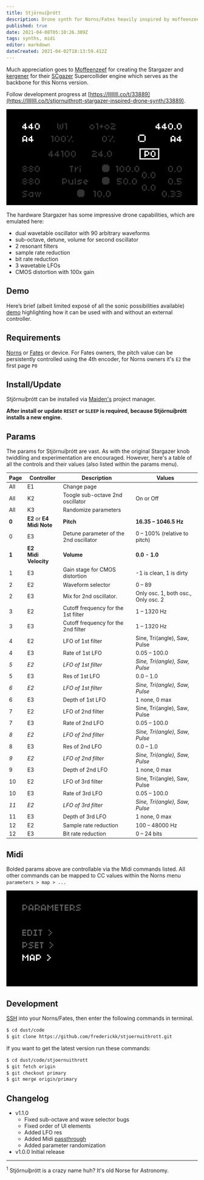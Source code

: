 ```yaml
---
title: Stjörnuíþrótt
description: Drone synth for Norns/Fates heavily inspired by moffeenzeef Stargazer. 
published: true
date: 2021-04-08T05:10:26.309Z
tags: synths, midi
editor: markdown
dateCreated: 2021-04-02T18:13:59.412Z
---
```


Much appreciation goes to [Moffeenzeef](https://www.moffenzeefmodular.com/) for creating the Stargazer and [kergener](https://sccode.org/kergener) for their [SCgazer](https://sccode.org/1-5db) Supercollider engine which serves as the backbone for this Norns version.

Follow development progress at [https://llllllll.co/t/33889](https://llllllll.co/t/stjornuithrott-stargazer-inspired-drone-synth/33889).

![Stjörnuíþrótt UI](https://github.com/frederickk/stjoernuithrott/raw/primary/.assets/stjoernuithrott.gif)

The hardware Stargazer has some impressive drone capabilities, which are emulated here:

- dual wavetable oscillator with 90 arbitrary waveforms
- sub-octave, detune, volume for second oscillator 
- 2 resonant filters
- sample rate reduction
- bit rate reduction
- 3 wavetable LFOs
- CMOS distortion with 100x gain 


## Demo

Here’s brief (albeit limited exposé of all the sonic possibilities available) [demo](https://www.youtube.com/watch?v=iaO3x2EGuU0) highlighting how it can be used with and without an external controller.


## Requirements

[Norns](https://monome.org/norns) or [Fates](https://llllllll.co/t/fates-a-diy-norns-dac-board-for-raspberry-pi/22999) or device. For Fates owners, the pitch value can be persistently controlled using the 4th encoder, for Norns owners it's `E2` the first page `P0`


## Install/Update

Stjörnuíþrótt can be installed via [Maiden's](https://norns.local/maiden) project manager.

**After install or update `RESET` or `SLEEP` is required, because Stjörnuíþrótt installs a new engine.**


## Params

The params for Stjörnuíþrótt are vast. As with the original Stargazer knob twiddling and experimentation are encouraged. However, here's a table of all the controls and their values (also listed within the params menu).

| Page    | Controller                    | Description                               | Values                         |
| ------- | ----------------------------- | ----------------------------------------- | ------------------------------ |
| All     | E1                            | Change page                               |                                | 
| All     | K2                            | Toogle sub-octave 2nd oscillator          | On or Off                      |
| All     | K3                            | Randomize parameters                      |                                |
| **0**   | **E2** or **E4**<br />**Midi Note**     | **Pitch**                       | **16.35 – 1046.5 Hz**          |
| 0       | E3                            | Detune parameter of the 2nd oscillator    | 0 – 100% (relative to pitch)   |
| **1**   | **E2**<br />**Midi Velocity** | **Volume**                                | **0.0 - 1.0**                  |
| 1       | E3                            | Gain stage for CMOS distortion            | -1 is clean, 1 is dirty        |
| 2       | E2                            | Waveform selector                         | 0 – 89                         |
| 2       | E3                            | Mix for 2nd oscillator.                   | Only osc. 1, both osc., Only osc. 2 |
| 3       | E2                            | Cutoff frequency for the 1st filter       | 1 – 1320 Hz                    |
| 3       | E3                            | Cutoff frequency for the 2nd filter       | 1 – 1320 Hz                    |
| 4       | E2                            | LFO of 1st filter                         | Sine, Tri(angle), Saw, Pulse   |
| 4       | E3                            | Rate of 1st LFO                           | 0.05 – 100.0                   |
| *5*     | *E2*                          | *LFO of 1st filter*                       | *Sine, Tri(angle), Saw, Pulse* |
| 5       | E3                            | Res of 1st LFO                            | 0.0 – 1.0                      |
| *6*     | *E2*                          | *LFO of 1st filter*                       | *Sine, Tri(angle), Saw, Pulse* |
| 6       | E3                            | Depth of 1st LFO                          | 1 none, 0 max                  | 
| 7       | E2                            | LFO of 2nd filter                         | Sine, Tri(angle), Saw, Pulse   |
| 7       | E3                            | Rate of 2nd LFO                           | 0.05 – 100.0                   |
| *8*     | *E2*                          | *LFO of 2nd filter*                       | *Sine, Tri(angle), Saw, Pulse* |
| 8       | E3                            | Res of 2nd LFO                            | 0.0 – 1.0                      |
| *9*     | *E2*                          | *LFO of 2nd filter*                       | *Sine, Tri(angle), Saw, Pulse* |
| 9       | E3                            | Depth of 2nd LFO                          | 1 none, 0 max                  | 
| 10      | E2                            | LFO of 3rd filter                         | Sine, Tri(angle), Saw, Pulse   |
| 10      | E3                            | Rate of 3rd LFO                           | 0.05 – 100.0                   |
| *11*    | *E2*                          | *LFO of 3rd filter*                       | *Sine, Tri(angle), Saw, Pulse* |
| 11      | E3                            | Depth of 3rd LFO                          | 1 none, 0 max                  |
| 12      | E2                            | Sample rate reduction                     | 100 – 48000 Hz                 |
| 12      | E3                            | Bit rate reduction                        | 0 – 24 bits                    |


## Midi

Bolded params above are controllable via the Midi commands listed. All other commands can be mapped to CC values within the Norns menu `parameters > map > ...`

![Stjörnuíþrótt UI](https://github.com/frederickk/stjoernuithrott/raw/primary/.assets/stjoernuithrott_midi-map.gif)


## Development

[SSH](https://monome.org/docs/norns/maiden/#ssh) into your Norns/Fates, then enter the following commands in terminal.

```bash
$ cd dust/code
$ git clone https://github.com/frederickk/stjoernuithrott.git
```

If you want to get the latest version run these commands:

```bash
$ cd dust/code/stjoernuithrott
$ git fetch origin
$ git checkout primary
$ git merge origin/primary
```


## Changelog

- v1.1.0
  - Fixed sub-octave and wave selector bugs
  - Fixed order of UI elements
  - Added LFO res 
  - Added Midi [passthrough](https://github.com/nattog/passthrough)
  - Added parameter randomization
- v1.0.0 Initial release


---

<sup id="_1">1</sup> Stjörnuíþrótt is a crazy name huh? It's old Norse for Astronomy.
